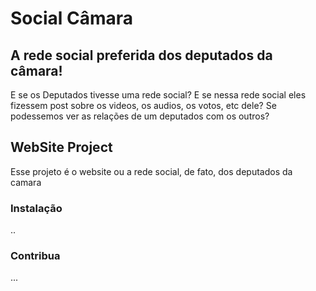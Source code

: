 # Social Câmara
## A rede social preferida dos deputados da câmara!


E se os Deputados tivesse uma rede social? E se nessa rede social eles fizessem post sobre os videos, os audios, os votos, etc dele? Se podessemos ver as relações de um deputados com os outros?

## WebSite Project

Esse projeto é o website ou a rede social, de fato, dos deputados da camara

### Instalação
..

### Contribua
...
